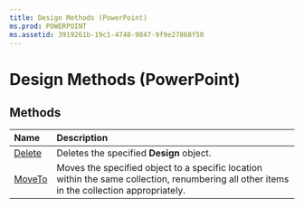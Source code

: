 ```yaml
---
title: Design Methods (PowerPoint)
ms.prod: POWERPOINT
ms.assetid: 3919261b-19c1-4748-9847-9f9e27868f50
---
```



# Design Methods (PowerPoint)

## Methods



|**Name**|**Description**|
|:-----|:-----|
|[Delete](design-delete-method-powerpoint.md)|Deletes the specified  **Design** object.|
|[MoveTo](design-moveto-method-powerpoint.md)|Moves the specified object to a specific location within the same collection, renumbering all other items in the collection appropriately.|

